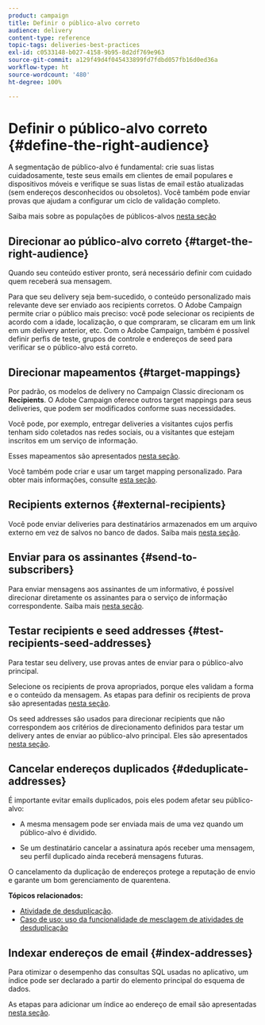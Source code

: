 ```yaml
---
product: campaign
title: Definir o público-alvo correto
audience: delivery
content-type: reference
topic-tags: deliveries-best-practices
exl-id: c0533148-b027-4158-9b95-8d2df769e963
source-git-commit: a129f49d4f045433899fd7fdbd057fb16d0ed36a
workflow-type: ht
source-wordcount: '480'
ht-degree: 100%

---
```


# Definir o público-alvo correto {#define-the-right-audience}

A segmentação de público-alvo é fundamental: crie suas listas cuidadosamente, teste seus emails em clientes de email populares e dispositivos móveis e verifique se suas listas de email estão atualizadas (sem endereços desconhecidos ou obsoletos). Você também pode enviar provas que ajudam a configurar um ciclo de validação completo.

Saiba mais sobre as populações de públicos-alvos [nesta seção](steps-defining-the-target-population.md)

## Direcionar ao público-alvo correto {#target-the-right-audience}

Quando seu conteúdo estiver pronto, será necessário definir com cuidado quem receberá sua mensagem.

Para que seu delivery seja bem-sucedido, o conteúdo personalizado mais relevante deve ser enviado aos recipients corretos. O Adobe Campaign permite criar o público mais preciso: você pode selecionar os recipients de acordo com a idade, localização, o que compraram, se clicaram em um link em um delivery anterior, etc. Com o Adobe Campaign, também é possível definir perfis de teste, grupos de controle e endereços de seed para verificar se o público-alvo está correto.

## Direcionar mapeamentos {#target-mappings}

Por padrão, os modelos de delivery no Campaign Classic direcionam os **Recipients**. O Adobe Campaign oferece outros target mappings para seus deliveries, que podem ser modificados conforme suas necessidades.

Você pode, por exemplo, entregar deliveries a visitantes cujos perfis tenham sido coletados nas redes sociais, ou a visitantes que estejam inscritos em um serviço de informação.

Esses mapeamentos são apresentados [nesta seção](selecting-a-target-mapping.md).

Você também pode criar e usar um target mapping personalizado. Para obter mais informações, consulte [esta seção](../../configuration/using/target-mapping.md).

## Recipients externos {#external-recipients}

Você pode enviar deliveries para destinatários armazenados em um arquivo externo em vez de salvos no banco de dados. Saiba mais [nesta seção](steps-defining-the-target-population.md#selecting-external-recipients).

## Enviar para os assinantes {#send-to-subscribers}

Para enviar mensagens aos assinantes de um informativo, é possível direcionar diretamente os assinantes para o serviço de informação correspondente. Saiba mais [nesta seção](managing-subscriptions.md#delivering-to-the-subscribers-of-a-service).


## Testar recipients e seed addresses {#test-recipients-seed-addresses}

Para testar seu delivery, use provas antes de enviar para o público-alvo principal.

Selecione os recipients de prova apropriados, porque eles validam a forma e o conteúdo da mensagem. As etapas para definir os recipients de prova são apresentadas [nesta seção](steps-defining-the-target-population.md#selecting-the-proof-target).

Os seed addresses são usados para direcionar recipients que não correspondem aos critérios de direcionamento definidos para testar um delivery antes de enviar ao público-alvo principal. Eles são apresentados [nesta seção](about-seed-addresses.md).

## Cancelar endereços duplicados {#deduplicate-addresses}

É importante evitar emails duplicados, pois eles podem afetar seu público-alvo:

* A mesma mensagem pode ser enviada mais de uma vez quando um público-alvo é dividido.

* Se um destinatário cancelar a assinatura após receber uma mensagem, seu perfil duplicado ainda receberá mensagens futuras.

O cancelamento da duplicação de endereços protege a reputação de envio e garante um bom gerenciamento de quarentena.

**Tópicos relacionados:**

* [Atividade de desduplicação](../../workflow/using/deduplication.md).
* [Caso de uso: uso da funcionalidade de mesclagem de atividades de desduplicação](../../workflow/using/deduplication-merge.md)

## Indexar endereços de email {#index-addresses}

Para otimizar o desempenho das consultas SQL usadas no aplicativo, um índice pode ser declarado a partir do elemento principal do esquema de dados.

As etapas para adicionar um índice ao endereço de email são apresentadas [nesta seção](../../configuration/using/database-mapping.md#indexed-fields).
